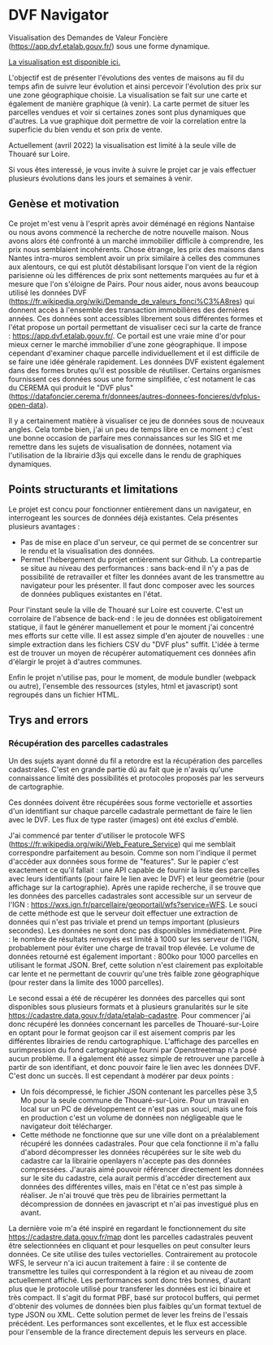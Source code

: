 # DVF Navigator

Visualisation des Demandes de Valeur Foncière (https://app.dvf.etalab.gouv.fr/) sous une forme dynamique.

[La visualisation est disponible ici.](https://FBranca.github.io/dvf-navigator/carte.html)

L'objectif est de présenter l'évolutions des ventes de maisons au fil du temps afin de suivre leur évolution et ainsi percevoir l'évolution des prix sur une zone géographique choisie. La visualisation se fait sur une carte et également de manière graphique (à venir). La carte permet de situer les parcelles vendues et voir si certaines zones sont plus dynamiques que d'autres. La vue graphique doit permettre de voir la correlation entre la superficie du bien vendu et son prix de vente.

Actuellement (avril 2022) la visualisation est limité à la seule ville de Thouaré sur Loire.

Si vous êtes interessé, je vous invite à suivre le projet car je vais effectuer plusieurs évolutions dans les jours et semaines à venir.

## Genèse et motivation

Ce projet m'est venu à l'esprit après avoir déménagé en régions Nantaise ou nous avons commencé la recherche de notre nouvelle maison. Nous avons alors été confronté à un marché immobilier difficile à comprendre, les prix nous semblaient incohérents. Chose étrange, les prix des maisons dans Nantes intra-muros semblent avoir un prix similaire à celles des communes aux alentours, ce qui est plutôt déstabilisant lorsque l'on vient de la région parisienne où les différences de prix sont nettements marquées au fur et à mesure que l'on s'éloigne de Pairs. Pour nous aider, nous avons beaucoup utilisé les données DVF (https://fr.wikipedia.org/wiki/Demande_de_valeurs_fonci%C3%A8res) qui donnent accès à l'ensemble des transaction immobilières des dernières années. Ces données sont accessibles librement sous différentes formes et l'état propose un portail permettant de visualiser ceci sur la carte de france : https://app.dvf.etalab.gouv.fr/. Ce portail est une vraie mine d'or pour mieux cerner le marché immobilier d'une zone géographique. Il impose cependant d'examiner chaque parcelle individuellement et il est difficile de se faire une idée  générale rapidement. Les données DVF existent également dans des formes brutes qu'il est possible de réutiliser. Certains organismes fournissent ces données sous une forme simplifiée, c'est notament le cas du CEREMA qui produit le "DVF plus" (https://datafoncier.cerema.fr/donnees/autres-donnees-foncieres/dvfplus-open-data).

Il y a certainement matière à visualiser ce jeu de données sous de nouveaux angles. Cela tombe bien, j'ai un peu de temps libre en ce moment :) c'est une bonne occasion de parfaire mes connaissances sur les SIG et me remettre dans les sujets de visualisation de données, notament via l'utilisation de la librairie d3js qui excelle dans le rendu de graphiques dynamiques.


## Points structurants et limitations

Le projet est concu pour fonctionner entièrement dans un navigateur, en interrogeant les sources de données déjà existantes. Cela présentes plusieurs avantages :
* Pas de mise en place d'un serveur, ce qui permet de se concentrer sur le rendu et la visualisation des données.
* Permet l'hébergement du projet entièrement sur Github.
La contrepartie se situe au niveau des performances : sans back-end il n'y a pas de possibilité de retravailler et filter les données avant de les transmettre au navigateur pour les présenter. Il faut donc composer avec les sources de données publiques existantes en l'état.

Pour l'instant seule la ville de Thouaré sur Loire est couverte. C'est un corrolaire de l'absence de back-end : le jeu de données est obligatoirement statique, il faut le générer manuellement et pour le moment j'ai concentré mes efforts sur cette ville. Il est assez simple d'en ajouter de nouvelles : une simple extraction dans les fichiers CSV du "DVF plus" suffit. L'idée à terme est de trouver un moyen de récupérer automatiquement ces données afin d'élargir le projet à d'autres communes. 

Enfin le projet n'utilise pas, pour le moment, de module bundler (webpack ou autre), l'ensemble des ressources (styles, html et javascript) sont regroupés dans un fichier HTML. 

## Trys and errors

### Récupération des parcelles cadastrales

Un des sujets ayant donné du fil a retordre est la récupération des parcelles cadastrales. C'est en grande partie dû au fait que je n'avais qu'une connaissance limité des possibilités et protocoles proposés par les serveurs de cartographie.

Ces données doivent être récupérées sous forme vectorielle et assorties d'un identifiant sur chaque parcelle cadastrale permettant de faire le lien avec le DVF. Les flux de type raster (images) ont été exclus d'emblé.

J'ai commencé par tenter d'utiliser le protocole WFS (https://fr.wikipedia.org/wiki/Web_Feature_Service) qui me semblait correspondre parfaitement au besoin. Comme son nom l'indique il permet d'accéder aux données sous forme de "features". Sur le papier c'est exactement ce qu'il fallait : une API capable de fournir la liste des parcelles avec leurs identifiants (pour faire le lien avec le DVF) et leur geométrie (pour affichage sur la cartographie). Après une rapide recherche, il se trouve que les données des parcelles cadastrales sont accessible sur un serveur de l'IGN : https://wxs.ign.fr/parcellaire/geoportail/wfs?service=WFS.
Le souci de cette méthode est que le serveur doit effectuer une extraction de données qui n'est pas triviale et prend un temps important (plusieurs secondes). Les données ne sont donc pas disponibles immédiatement. Pire : le nombre de résultats renvoyés est limité à 1000 sur les serveur de l'IGN, probablement pour éviter une charge de travail trop élevée. Le volume de données retourné est également important : 800ko pour 1000 parcelles en utilisant le format JSON.
Bref, cette solution n'est clairement pas exploitable car lente et ne permettant de couvrir qu'une très faible zone géographique (pour rester dans la limite des 1000 parcelles).

Le second essai a été de récupérer les données des parcelles qui sont disponibles sous plusieurs formats et à plusieurs granularités sur le site https://cadastre.data.gouv.fr/data/etalab-cadastre. Pour commencer j'ai donc récupéré les données concernant les parcelles de Thouaré-sur-Loire en optant pour le format geojson car il est aisement compris par les différentes librairies de rendu cartographique.
L'affichage des parcelles en surimpression du fond cartographique fourni par Openstreetmap n'a posé aucun problème. Il a également été assez simple de retrouver une parcelle à partir de son identifiant, et donc pouvoir faire le lien avec les données DVF.
C'est donc un succès. Il est cependant à modérer par deux points : 
* Un fois décompressé, le fichier JSON contenant les parcelles pèse 3,5 Mo pour la seule commune de Thouaré-sur-Loire. Pour un travail en local sur un PC de développement ce n'est pas un souci, mais une fois en production c'est un volume de données non négligeable que le navigateur doit télécharger.
* Cette méthode ne fonctionne que sur une ville dont on a préalablement récupéré les données cadastrales. Pour que cela fonctionne il m'a fallu d'abord décompresser les données récupérées sur le site web du cadastre car la librairie openlayers n'accepte pas des données compressées. J'aurais aimé pouvoir référencer directement les données sur le site du cadastre, cela aurait permis d'accéder directement aux données des différentes villes, mais en l'état ce n'est pas simple à réaliser. Je n'ai trouvé que très peu de librairies permettant la décompression de données en javascript et n'ai pas investigué plus en avant.

La dernière voie m'a été inspiré en regardant le fonctionnement du site https://cadastre.data.gouv.fr/map dont les parcelles cadastrales peuvent être selectionnées en cliquant et pour lesquelles on peut consulter leurs données. Ce site utilise des tuiles vectorielles. Contrairement au protocole WFS, le serveur n'a ici aucun traitement à faire : il se contente de transmettre les tuiles qui correspondent à la région et au niveau de zoom actuellement affiché. Les performances sont donc très bonnes, d'autant plus que le protocole utilisé pour transferer les données est ici binaire et très compact. Il s'agit du format PBF, basé sur protocol buffers, qui permet d'obtenir des volumes de données bien plus faibles qu'un format textuel de type JSON ou XML.
Cette solution permet de lever les freins de l'essais précédent. Les performances sont excellentes, et le flux est accessible pour l'ensemble de la france directement depuis les serveurs en place.